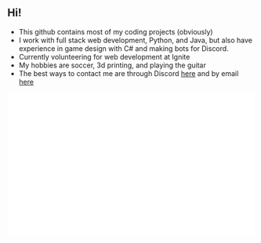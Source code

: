  ## Hi!
 

 - This github contains most of my coding projects (obviously)
 - I work with full stack web development, Python, and Java, but also have experience in game design with C# and making bots for Discord.
 - Currently volunteering for web development at Ignite
 - My hobbies are soccer, 3d printing, and playing the guitar
 - The best ways to contact me are through Discord [here](https://discord.com/users/697913907528073296) and by email [here](mailto:somebody.4545@outlook.com)

[![My GitHub Stats (longer)](https://github.com/somebody4545/e/blob/master/generated/overview.svg)]()
<!---
somebody4545/somebody4545 is a ✨ special ✨ repository because its `README.md` (this file) appears on your GitHub profile.
You can click the Preview link to take a look at your changes.
--->
